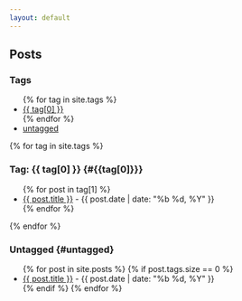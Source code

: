```yaml
---
layout: default
---
```


## Posts

### Tags

<ul>
{% for tag in site.tags %}
  <li>
    <a href="#{{ tag[0] }}">{{ tag[0] }}</a>
  </li>
{% endfor %}
  <li><a href="#untagged">untagged</a></li>
</ul>

{% for tag in site.tags %}

### Tag: {{ tag[0] }} {#{{tag[0]}}}

<ul>
  {% for post in tag[1] %}
    <li>
      <a href="{{ post.url }}">{{ post.title }}</a> - {{ post.date | date: "%b %d, %Y" }}
    </li>
  {% endfor %}
</ul>

{% endfor %}

### Untagged {#untagged}

<ul>
  {% for post in site.posts %}
    {% if post.tags.size == 0 %}
      <li>
        <a href="{{ post.url }}">{{ post.title }}</a> - {{ post.date | date: "%b %d, %Y" }}
      </li>
    {% endif %}
  {% endfor %}
</ul>
